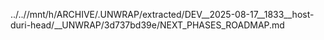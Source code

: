 ../..//mnt/h/ARCHIVE/.UNWRAP/extracted/DEV__2025-08-17__1833__host-duri-head/__UNWRAP/3d737bd39e/NEXT_PHASES_ROADMAP.md